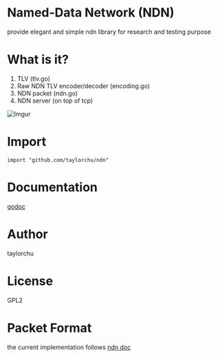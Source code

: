 Named-Data Network (NDN)
========================
provide elegant and simple ndn library for research and testing purpose

What is it?
===========
1. TLV (tlv.go)
2. Raw NDN TLV encoder/decoder (encoding.go)
3. NDN packet (ndn.go)
4. NDN server (on top of tcp)

![Imgur](http://i.imgur.com/68hMHZu.png?1)

Import
======
```
import "github.com/taylorchu/ndn"

```

Documentation
=============
[godoc](https://godoc.org/github.com/taylorchu/ndn)


Author
======
taylorchu

License
=======
GPL2

Packet Format
=============
the current implementation follows [ndn doc](http://named-data.net/doc/ndn-tlv/)
